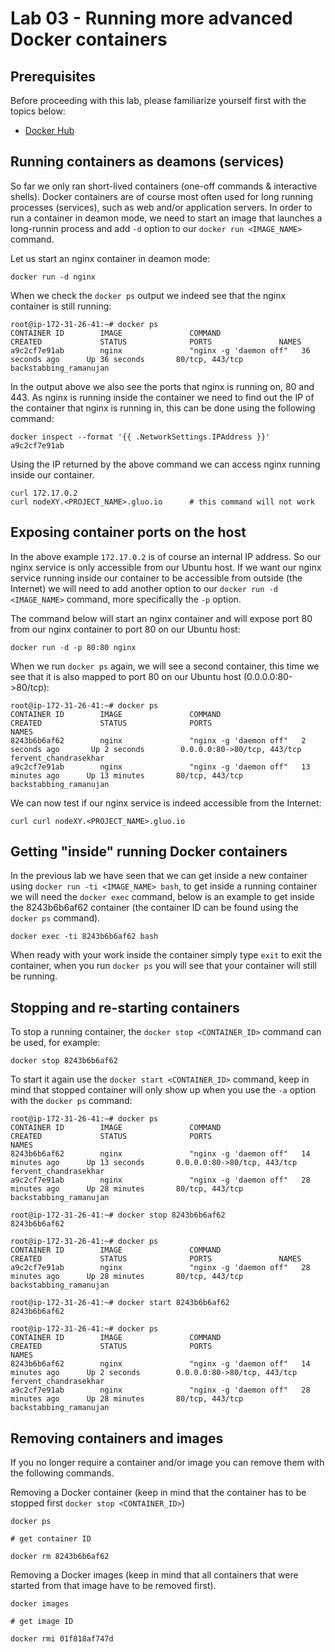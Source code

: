# Lab 03 - Running more advanced Docker containers

## Prerequisites

Before proceeding with this lab, please familiarize yourself first with the topics below:

* [Docker Hub](https://docs.docker.com/engine/reference/glossary/#/docker-hub)

## Running containers as deamons (services)

So far we only ran short-lived containers (one-off commands & interactive shells).  Docker containers are of course most often used for long running processes (services), such as web and/or application servers.  In order to run a container in deamon mode, we need to start an image that launches a long-runnin process and add `-d` option to our `docker run <IMAGE_NAME>` command.

Let us start an nginx container in deamon mode:

```
docker run -d nginx
```

When we check the `docker ps` output we indeed see that the nginx container is still running:

```
root@ip-172-31-26-41:~# docker ps
CONTAINER ID        IMAGE               COMMAND                  CREATED             STATUS              PORTS               NAMES
a9c2cf7e91ab        nginx               "nginx -g 'daemon off"   36 seconds ago      Up 36 seconds       80/tcp, 443/tcp     backstabbing_ramanujan
```

In the output above we also see the ports that nginx is running on, 80 and 443.  As nginx is running inside the container we need to find out the IP of the container that nginx is running in, this can be done using the following command:

```
docker inspect --format '{{ .NetworkSettings.IPAddress }}' a9c2cf7e91ab
```

Using the IP returned by the above command we can access nginx running inside our container.

```
curl 172.17.0.2
curl nodeXY.<PROJECT_NAME>.gluo.io		# this command will not work
```

## Exposing container ports on the host

In the above example `172.17.0.2` is of course an internal IP address.  So our nginx service is only accessible from our Ubuntu host.  If we want our nginx service running inside our container to be accessible from outside (the Internet) we will need to add another option to our `docker run -d <IMAGE_NAME>` command, more specifically the `-p` option.

The command below will start an nginx container and will expose port 80 from our nginx container to port 80 on our Ubuntu host:

```
docker run -d -p 80:80 nginx
```

When we run `docker ps` again, we will see a second container, this time we see that it is also mapped to port 80 on our Ubuntu host (0.0.0.0:80->80/tcp):

```
root@ip-172-31-26-41:~# docker ps
CONTAINER ID        IMAGE               COMMAND                  CREATED             STATUS              PORTS                         NAMES
8243b6b6af62        nginx               "nginx -g 'daemon off"   2 seconds ago       Up 2 seconds        0.0.0.0:80->80/tcp, 443/tcp   fervent_chandrasekhar
a9c2cf7e91ab        nginx               "nginx -g 'daemon off"   13 minutes ago      Up 13 minutes       80/tcp, 443/tcp               backstabbing_ramanujan
```

We can now test if our nginx service is indeed accessible from the Internet:

```
curl curl nodeXY.<PROJECT_NAME>.gluo.io
```

## Getting "inside" running Docker containers

In the previous lab we have seen that we can get inside a new container using `docker run -ti <IMAGE_NAME> bash`, to get inside a running container we will need the `docker exec` command, below is an example to get inside the 8243b6b6af62 container (the container ID can be found using the `docker ps` command).

```
docker exec -ti 8243b6b6af62 bash
```

When ready with your work inside the container simply type `exit` to exit the container, when you run `docker ps` you will see that your container will still be running.

## Stopping and re-starting containers

To stop a running container, the `docker stop <CONTAINER_ID>` command can be used, for example:

```
docker stop 8243b6b6af62
```

To start it again use the `docker start <CONTAINER_ID>` command, keep in mind that stopped container will only show up when you use the `-a` option with the `docker ps` command:

```
root@ip-172-31-26-41:~# docker ps
CONTAINER ID        IMAGE               COMMAND                  CREATED             STATUS              PORTS                         NAMES
8243b6b6af62        nginx               "nginx -g 'daemon off"   14 minutes ago      Up 13 seconds       0.0.0.0:80->80/tcp, 443/tcp   fervent_chandrasekhar
a9c2cf7e91ab        nginx               "nginx -g 'daemon off"   28 minutes ago      Up 28 minutes       80/tcp, 443/tcp               backstabbing_ramanujan

root@ip-172-31-26-41:~# docker stop 8243b6b6af62
8243b6b6af62

root@ip-172-31-26-41:~# docker ps
CONTAINER ID        IMAGE               COMMAND                  CREATED             STATUS              PORTS               NAMES
a9c2cf7e91ab        nginx               "nginx -g 'daemon off"   28 minutes ago      Up 28 minutes       80/tcp, 443/tcp     backstabbing_ramanujan

root@ip-172-31-26-41:~# docker start 8243b6b6af62
8243b6b6af62

root@ip-172-31-26-41:~# docker ps
CONTAINER ID        IMAGE               COMMAND                  CREATED             STATUS              PORTS                         NAMES
8243b6b6af62        nginx               "nginx -g 'daemon off"   14 minutes ago      Up 2 seconds        0.0.0.0:80->80/tcp, 443/tcp   fervent_chandrasekhar
a9c2cf7e91ab        nginx               "nginx -g 'daemon off"   28 minutes ago      Up 28 minutes       80/tcp, 443/tcp               backstabbing_ramanujan
```

## Removing containers and images

If you no longer require a container and/or image you can remove them with the following commands.

Removing a Docker container (keep in mind that the container has to be stopped first `docker stop <CONTAINER_ID>`)

```
docker ps

# get container ID

docker rm 8243b6b6af62
```

Removing a Docker images (keep in mind that all containers that were started from that image have to be removed first).

```
docker images

# get image ID

docker rmi 01f818af747d
``` 
